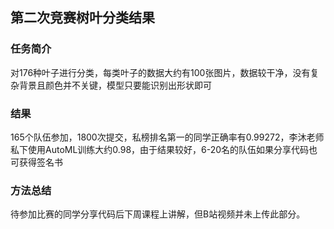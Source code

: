 ## 第二次竞赛树叶分类结果

### 任务简介

对176种叶子进行分类，每类叶子的数据大约有100张图片，数据较干净，没有复杂背景且颜色并不关键，模型只要能识别出形状即可

### 结果

165个队伍参加，1800次提交，私榜排名第一的同学正确率有0.99272，李沐老师私下使用AutoML训练大约0.98，由于结果较好，6-20名的队伍如果分享代码也可获得签名书

### 方法总结

待参加比赛的同学分享代码后下周课程上讲解，但B站视频并未上传此部分。
